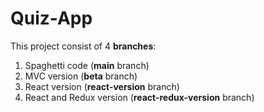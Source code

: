 # Quiz-App
This project consist of 4 **branches**:
  1. Spaghetti code (**main** branch)
  2. MVC version (**beta** branch)
  3. React version (**react-version** branch)
  4. React and Redux version (**react-redux-version** branch)

